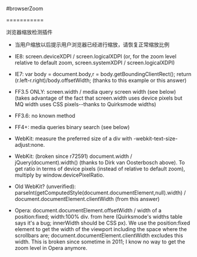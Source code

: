 #browserZoom

===========

浏览器缩放检测插件

+ 当用户缩放以后提示用户浏览器已经进行缩放，请恢复正常缩放比例

+ IE8: screen.deviceXDPI / screen.logicalXDPI (or, for the zoom level relative to default zoom, screen.systemXDPI / screen.logicalXDPI)
+ IE7: var body = document.body,r = body.getBoundingClientRect(); return (r.left-r.right)/body.offsetWidth; (thanks to this example or this answer)
+ FF3.5 ONLY: screen.width / media query screen width (see below) (takes advantage of the fact that screen.width uses device pixels but MQ width uses CSS pixels--thanks to Quirksmode widths)
+ FF3.6: no known method
+ FF4+: media queries binary search (see below)
+ WebKit: measure the preferred size of a div with -webkit-text-size-adjust:none.
+ WebKit: (broken since r72591) document.width / jQuery(document).width() (thanks to Dirk van Oosterbosch above). To get ratio in terms of device pixels (instead of relative to default zoom), multiply by window.devicePixelRatio.
+ Old WebKit? (unverified): parseInt(getComputedStyle(document.documentElement,null).width) / document.documentElement.clientWidth (from this answer)
+ Opera: document.documentElement.offsetWidth / width of a position:fixed; width:100% div. from here (Quirksmode's widths table says it's a bug; innerWidth should be CSS px). We use the position:fixed element to get the width of the viewport including the space where the scrollbars are; document.documentElement.clientWidth excludes this width. This is broken since sometime in 2011; I know no way to get the zoom level in Opera anymore.

